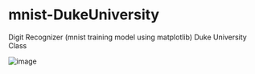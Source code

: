 # mnist-DukeUniversity
Digit Recognizer (mnist training model using matplotlib) Duke University Class

![image](https://user-images.githubusercontent.com/58158274/130174374-3ca5ab62-7969-4ca1-a4da-a33b5c16ef2e.png)
